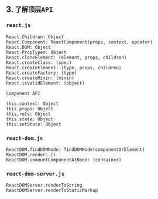 ## 3. `了解顶层API`

### `react.js`
```
React.Children: Object
React.Component: ReactComponent(props, context, updater)
React.DOM: Object
React.PropTypes: Object
React.cloneElement: (element, props, children)
React.createClass: (spec)
React.createElement: (type, props, children)
React.createFactory: (type)
React.createMixin: (mixin)
React.isValidElement: (object)
```


`Component API`
```
this.context: Object
this.props: Object
this.refs: Object
this.state: Object
this.setState: Object
```
### `react-dom.js`

```
ReactDOM.findDOMNode: findDOMNode(componentOrElement)
ReactDOM.render: ()
ReactDOM.unmountComponentAtNode: (container)
```

### `react-dom-server.js`

```
ReactDOMServer.renderToString
ReactDOMServer.renderToStaticMarkup
```
